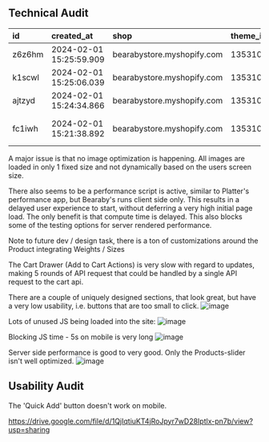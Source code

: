 ## Technical Audit

| id | created\_at | shop | theme\_id | url  | home\_mobile | product\_mobile | collection\_mobile | home\_desktop | product\_desktop | collection\_desktop |
| :--- | :--- | :--- | :--- | :--- | :--- | :--- | :--- | :--- | :--- | :--- |
| z6z6hm | 2024-02-01 15:25:59.909 | bearabystore.myshopify.com | 135310999738 | https://bearabystore.myshopify.com/products/the-napper?desktop  | 33 | 30 | 33 | 74 | 51 | 56 |
| k1scwl | 2024-02-01 15:25:06.039 | bearabystore.myshopify.com | 135310999738 | https://bearabystore.myshopify.com/products/the-napper?desktop  | 34 | 28 | 33 | 74 | 62 | 72 |
| ajtzyd | 2024-02-01 15:24:34.866 | bearabystore.myshopify.com | 135310999738 | https://bearabystore.myshopify.com/products/the-napper?desktop  | 34 | 28 | 32 | 75 | 57 | 72 |
| fc1iwh | 2024-02-01 15:21:38.892 | bearabystore.myshopify.com | 135310999738 | https://bearabystore.myshopify.com/products/the-napper?preview\_theme\_id=135310999738&desktop  | 32 | 27 | 28 | 61 | 48 | 62 |

A major issue is that no image optimization is happening. All images are loaded in only 1 fixed size and not dynamically based on the users screen size.

There also seems to be a performance script is active, similar to Platter's performance app, but Bearaby's runs client side only. This results in a delayed user experience to start, without deferring a very high initial page load. The only benefit is that compute time is delayed. This also blocks some of the testing options for server rendered performance.

Note to future dev / design task, there is a ton of customizations around the Product integrating Weights / Sizes

The Cart Drawer (Add to Cart Actions) is very slow with regard to updates, making 5 rounds of API request that could be handled by a single API request to the cart api.

There are a couple of uniquely designed sections, that look great, but have a very low usability, i.e. buttons that are too small to click.
![image](https://github.com/Framework-Labs-D2C/Bearaby-Audit/bearaby-1)

Lots of unused JS being loaded into the site:
![image](https://github.com/Framework-Labs-D2C/Bearaby-Audit/bearaby-2)

Blocking JS time - 5s on mobile is very long
![image](https://github.com/Framework-Labs-D2C/Bearaby-Audit/bearaby-3)

Server side performance is good to very good. Only the Products-slider isn't well optimized.
![image](https://github.com/Framework-Labs-D2C/Bearaby-Audit/bearaby-4)


## Usability Audit

The 'Quick Add' button doesn't work on mobile. 

https://drive.google.com/file/d/1QjIqtiuKT4jRoJpyr7wD28Iptlx-pn7b/view?usp=sharing
